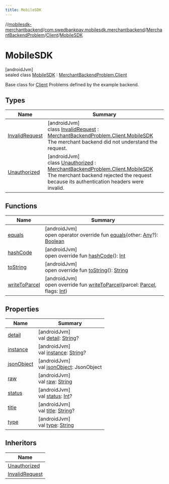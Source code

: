 ```yaml
---
title: MobileSDK
---
```

//[mobilesdk-merchantbackend](../../../../../index.html)/[com.swedbankpay.mobilesdk.merchantbackend](../../../index.html)/[MerchantBackendProblem](../../index.html)/[Client](../index.html)/[MobileSDK](index.html)



# MobileSDK



[androidJvm]\
sealed class [MobileSDK](index.html) : [MerchantBackendProblem.Client](../index.html)

Base class for [Client](../index.html) Problems defined by the example backend.



## Types


| Name | Summary |
|---|---|
| [InvalidRequest](-invalid-request/index.html) | [androidJvm]<br>class [InvalidRequest](-invalid-request/index.html) : [MerchantBackendProblem.Client.MobileSDK](index.html)<br>The merchant backend did not understand the request. |
| [Unauthorized](-unauthorized/index.html) | [androidJvm]<br>class [Unauthorized](-unauthorized/index.html) : [MerchantBackendProblem.Client.MobileSDK](index.html)<br>The merchant backend rejected the request because its authentication headers were invalid. |


## Functions


| Name | Summary |
|---|---|
| [equals](../../-server/-unknown/index.html#317480221%2FFunctions%2F1689614965) | [androidJvm]<br>open operator override fun [equals](../../-server/-unknown/index.html#317480221%2FFunctions%2F1689614965)(other: [Any](https://kotlinlang.org/api/latest/jvm/stdlib/kotlin/-any/index.html)?): [Boolean](https://kotlinlang.org/api/latest/jvm/stdlib/kotlin/-boolean/index.html) |
| [hashCode](../../-server/-unknown/index.html#-2097273047%2FFunctions%2F1689614965) | [androidJvm]<br>open override fun [hashCode](../../-server/-unknown/index.html#-2097273047%2FFunctions%2F1689614965)(): [Int](https://kotlinlang.org/api/latest/jvm/stdlib/kotlin/-int/index.html) |
| [toString](../../-server/-unknown/index.html#2019528184%2FFunctions%2F1689614965) | [androidJvm]<br>open override fun [toString](../../-server/-unknown/index.html#2019528184%2FFunctions%2F1689614965)(): [String](https://kotlinlang.org/api/latest/jvm/stdlib/kotlin/-string/index.html) |
| [writeToParcel](../../write-to-parcel.html) | [androidJvm]<br>open override fun [writeToParcel](../../write-to-parcel.html)(parcel: [Parcel](https://developer.android.com/reference/kotlin/android/os/Parcel.html), flags: [Int](https://kotlinlang.org/api/latest/jvm/stdlib/kotlin/-int/index.html)) |


## Properties


| Name | Summary |
|---|---|
| [detail](../../-server/-unknown/index.html#1929994611%2FProperties%2F1689614965) | [androidJvm]<br>val [detail](../../-server/-unknown/index.html#1929994611%2FProperties%2F1689614965): [String](https://kotlinlang.org/api/latest/jvm/stdlib/kotlin/-string/index.html)? |
| [instance](../../-server/-unknown/index.html#-1600398353%2FProperties%2F1689614965) | [androidJvm]<br>val [instance](../../-server/-unknown/index.html#-1600398353%2FProperties%2F1689614965): [String](https://kotlinlang.org/api/latest/jvm/stdlib/kotlin/-string/index.html)? |
| [jsonObject](../../-server/-unknown/index.html#301072573%2FProperties%2F1689614965) | [androidJvm]<br>val [jsonObject](../../-server/-unknown/index.html#301072573%2FProperties%2F1689614965): JsonObject |
| [raw](../../-server/-unknown/index.html#1423991054%2FProperties%2F1689614965) | [androidJvm]<br>val [raw](../../-server/-unknown/index.html#1423991054%2FProperties%2F1689614965): [String](https://kotlinlang.org/api/latest/jvm/stdlib/kotlin/-string/index.html) |
| [status](../../-server/-unknown/index.html#1109315826%2FProperties%2F1689614965) | [androidJvm]<br>val [status](../../-server/-unknown/index.html#1109315826%2FProperties%2F1689614965): [Int](https://kotlinlang.org/api/latest/jvm/stdlib/kotlin/-int/index.html)? |
| [title](../../-server/-unknown/index.html#402428574%2FProperties%2F1689614965) | [androidJvm]<br>val [title](../../-server/-unknown/index.html#402428574%2FProperties%2F1689614965): [String](https://kotlinlang.org/api/latest/jvm/stdlib/kotlin/-string/index.html)? |
| [type](../../-server/-unknown/index.html#-542810006%2FProperties%2F1689614965) | [androidJvm]<br>val [type](../../-server/-unknown/index.html#-542810006%2FProperties%2F1689614965): [String](https://kotlinlang.org/api/latest/jvm/stdlib/kotlin/-string/index.html) |


## Inheritors


| Name |
|---|
| [Unauthorized](-unauthorized/index.html) |
| [InvalidRequest](-invalid-request/index.html) |

